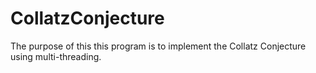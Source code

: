 # CollatzConjecture
The purpose of this this program is to implement the Collatz Conjecture using multi-threading.
